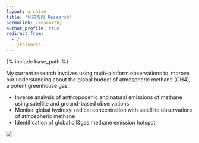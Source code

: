 ```yaml
---
layout: archive
title: "科研方向 Research"
permalink: /research/
author_profile: true
redirect_from:
  - /
  - /research
---
```

{% include base_path %}

My current research involves using multi-platform observations to improve our understanding about the global budget of atmospheric methane (CH4), a potent greenhouse gas.

* Inverse analysis of anthropogenic and natural emissions of methane using satellite and ground-based observations
* Monitor global hydroxyl radical concentration with satelllite observations of atmospheric methane 
* Identification of global oil&gas methane emission hotspot

<img src='/images/foo-bar-identity.jpg'>